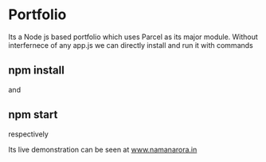 # Portfolio
Its a Node js based portfolio which uses Parcel as its major module.
Without interfernece of any app.js we can directly install and run it with commands 
## npm install 
and 
## npm start 
respectively

Its live demonstration can be seen at www.namanarora.in

